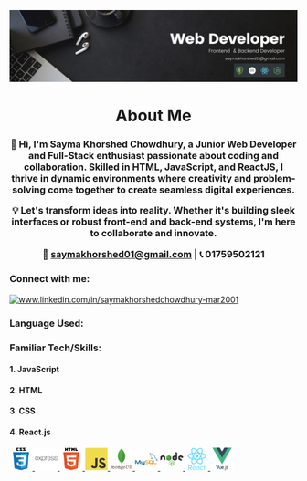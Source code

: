 ![logo](https://github.com/Naba-skcn/Naba-skcn/blob/main/Black%20Minimal%20Motivation%20Quote%20LinkedIn%20Banner.png)

<h1 align="center">About Me</h1>
<h3 align="center">👋 Hi, I'm Sayma Khorshed Chowdhury, a Junior Web Developer and Full-Stack enthusiast passionate about coding and collaboration. Skilled in HTML, JavaScript, and ReactJS, I thrive in dynamic environments where creativity and problem-solving come together to create seamless digital experiences.

💡 Let's transform ideas into reality. Whether it's building sleek interfaces or robust front-end and back-end systems, I'm here to collaborate and innovate.

📧 saymakhorshed01@gmail.com | 📞 01759502121</h3>

<h3 align="left">Connect with me:</h3>
<p align="left">
<a href="https://linkedin.com/in/www.linkedin.com/in/saymakhorshedchowdhury-mar2001" target="blank"><img align="center" src="https://raw.githubusercontent.com/rahuldkjain/github-profile-readme-generator/master/src/images/icons/Social/linked-in-alt.svg" alt="www.linkedin.com/in/saymakhorshedchowdhury-mar2001" height="30" width="40" /></a>
</p>
<h3 align="left">Language Used:</h3>
<h3 align="left">Familiar Tech/Skills:</h3>
<h4 align="left">1. JavaScript</h4>
<h4 align="left">2. HTML</h4>
<h4 align="left">3. CSS</h4>
<h4 align="left">4. React.js</h4>

<p align="left"> <a href="https://www.w3schools.com/css/" target="_blank" rel="noreferrer"> <img src="https://raw.githubusercontent.com/devicons/devicon/master/icons/css3/css3-original-wordmark.svg" alt="css3" width="40" height="40"/> </a> <a href="https://expressjs.com" target="_blank" rel="noreferrer"> <img src="https://raw.githubusercontent.com/devicons/devicon/master/icons/express/express-original-wordmark.svg" alt="express" width="40" height="40"/> </a> <a href="https://www.w3.org/html/" target="_blank" rel="noreferrer"> <img src="https://raw.githubusercontent.com/devicons/devicon/master/icons/html5/html5-original-wordmark.svg" alt="html5" width="40" height="40"/> </a> <a href="https://developer.mozilla.org/en-US/docs/Web/JavaScript" target="_blank" rel="noreferrer"> <img src="https://raw.githubusercontent.com/devicons/devicon/master/icons/javascript/javascript-original.svg" alt="javascript" width="40" height="40"/> </a> <a href="https://www.mongodb.com/" target="_blank" rel="noreferrer"> <img src="https://raw.githubusercontent.com/devicons/devicon/master/icons/mongodb/mongodb-original-wordmark.svg" alt="mongodb" width="40" height="40"/> </a> <a href="https://www.mysql.com/" target="_blank" rel="noreferrer"> <img src="https://raw.githubusercontent.com/devicons/devicon/master/icons/mysql/mysql-original-wordmark.svg" alt="mysql" width="40" height="40"/> </a> <a href="https://nodejs.org" target="_blank" rel="noreferrer"> <img src="https://raw.githubusercontent.com/devicons/devicon/master/icons/nodejs/nodejs-original-wordmark.svg" alt="nodejs" width="40" height="40"/> </a> <a href="https://reactjs.org/" target="_blank" rel="noreferrer"> <img src="https://raw.githubusercontent.com/devicons/devicon/master/icons/react/react-original-wordmark.svg" alt="react" width="40" height="40"/> </a> <a href="https://vuejs.org/" target="_blank" rel="noreferrer"> <img src="https://raw.githubusercontent.com/devicons/devicon/master/icons/vuejs/vuejs-original-wordmark.svg" alt="vuejs" width="40" height="40"/> </a> </p>


<!--
**Naba-skcn/Naba-skcn** is a ✨ _special_ ✨ repository because its `README.md` (this file) appears on your GitHub profile.

Here are some ideas to get you started:

- 🔭 I’m currently working on ...
- 🌱 I’m currently learning ...
- 👯 I’m looking to collaborate on ...
- 🤔 I’m looking for help with ...
- 💬 Ask me about ...
- 📫 How to reach me: ...
- 😄 Pronouns: ...
- ⚡ Fun fact: ...
-->
